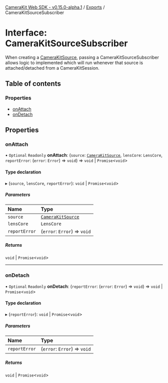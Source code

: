 [CameraKit Web SDK - v0.15.0-alpha.1](../README.md) / [Exports](../modules.md) / CameraKitSourceSubscriber

# Interface: CameraKitSourceSubscriber

When creating a [CameraKitSource](../classes/CameraKitSource.md), passing a CameraKitSourceSubscriber allows logic to implemented which will
run whenever that source is attached/detached from a CameraKitSession.

## Table of contents

### Properties

- [onAttach](CameraKitSourceSubscriber.md#onattach)
- [onDetach](CameraKitSourceSubscriber.md#ondetach)

## Properties

### onAttach

• `Optional` `Readonly` **onAttach**: (`source`: [`CameraKitSource`](../classes/CameraKitSource.md), `lensCore`: `LensCore`, `reportError`: (`error`: `Error`) => `void`) => `void` \| `Promise`<`void`\>

#### Type declaration

▸ (`source`, `lensCore`, `reportError`): `void` \| `Promise`<`void`\>

##### Parameters

| Name | Type |
| :------ | :------ |
| `source` | [`CameraKitSource`](../classes/CameraKitSource.md) |
| `lensCore` | `LensCore` |
| `reportError` | (`error`: `Error`) => `void` |

##### Returns

`void` \| `Promise`<`void`\>

___

### onDetach

• `Optional` `Readonly` **onDetach**: (`reportError`: (`error`: `Error`) => `void`) => `void` \| `Promise`<`void`\>

#### Type declaration

▸ (`reportError`): `void` \| `Promise`<`void`\>

##### Parameters

| Name | Type |
| :------ | :------ |
| `reportError` | (`error`: `Error`) => `void` |

##### Returns

`void` \| `Promise`<`void`\>
